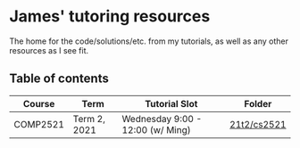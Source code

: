 # James' tutoring resources
The home for the code/solutions/etc. from my tutorials, as well as any other resources as I see fit.

## Table of contents
|Course|Term|Tutorial Slot|Folder|
|------|----|-------------|------|
|COMP2521|Term 2, 2021|Wednesday 9:00 - 12:00 (w/ Ming)|[21t2/cs2521](https://github.com/jedavidson/tutoring/tree/master/cs2521/21t2/w09b)|